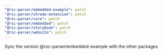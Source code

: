 ```yaml
---
"@rsc-parser/embedded-example": patch
"@rsc-parser/chrome-extension": patch
"@rsc-parser/core": patch
"@rsc-parser/embedded": patch
"@rsc-parser/storybook": patch
"@rsc-parser/website": patch
---
```


Sync the version @rsc-parser/embedded-example with the other packages
